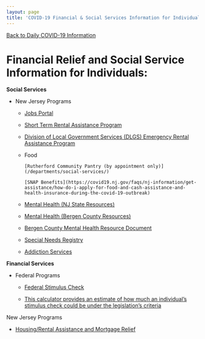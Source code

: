 ```yaml
---
layout: page
title: 'COVID-19 Financial & Social Services Information for Individuals'
---
```


[Back to Daily COVID-19 Information](/covid-information)

# Financial Relief and Social Service Information for Individuals:

**Social Services**

- New Jersey Programs

  - [Jobs Portal](https://jobs.covid19.nj.gov/index.html)
  
  - [Short Term Rental Assistance Program](https://www.nj.gov/dca/divisions/dhcr/offices/shorttermrap.html)
  
  - [Division of Local Government Services (DLGS) Emergency Rental Assistance Program](https://www.nj.gov/dca/divisions/dhcr/offices/cverap.html)

  - Food
        
        [Rutherford Community Pantry (by appointment only)](/departments/social-services/)
      
        [SNAP Benefits](https://covid19.nj.gov/faqs/nj-information/get-assistance/how-do-i-apply-for-food-and-cash-assistance-and-health-insurance-during-the-covid-19-outbreak)

  - [Mental Health (NJ State Resources)](https://covid19.nj.gov/faqs/nj-information/get-assistance/who-can-i-call-if-i%E2%80%99m-feeling-stressed-or-anxious-during-the-covid-19-outbreak)
  
  - [Mental Health (Bergen County Resources)](https://www.co.bergen.nj.us/health-promotion/2019-novel-corona-virus)
  
  - [Bergen County Mental Health Resource Document](https://storage.googleapis.com/static.rutherford-nj.com/covid/COVID-19%20Bergen%20County%20community%20MH%20resources%20-%206.11.20.docx.pdf)

  - [Special Needs Registry](https://www13.state.nj.us/SpecialNeeds/Signin?ReturnUrl=/SpecialNeeds/)

  - [Addiction Services](https://covid19.nj.gov/faqs/nj-information/get-assistance/can-i-get-addiction-treatment-help-via-the-phone)

**Financial Services**

- Federal Programs


  - [Federal Stimulus Check](https://www.irs.gov/newsroom/economic-impact-payments-what-you-need-to-know)   
  
  - [This calculator provides an estimate of how much an individual’s stimulus check could be under the legislation’s criteria](https://www.washingtonpost.com/graphics/business/coronavirus-stimulus-check-calculator/)


New Jersey Programs

  - [Housing/Rental Assistance and Mortgage Relief](https://covid19.nj.gov/faqs/nj-information/general-public/what-housing-and-rental-assistance-and-mortgage-relief-is-available-for-new-jerseyans-are-there-protections-for-eviction-or-foreclosure)





